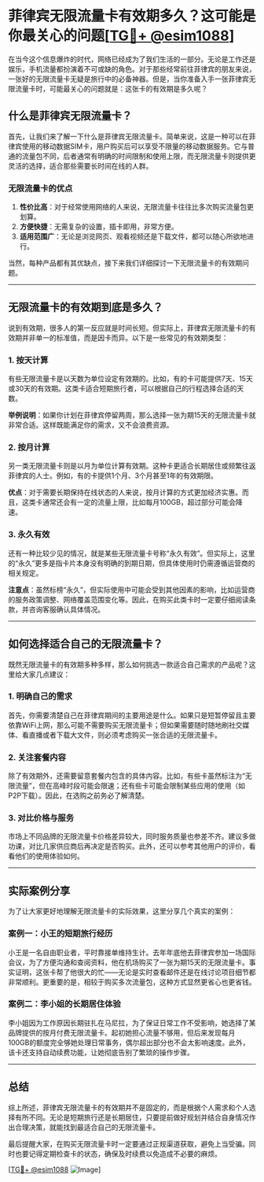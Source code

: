 # 菲律宾无限流量卡有效期多久？这可能是你最关心的问题[[TG💪+ @esim1088](https://t.me/s/esim1088)]

在当今这个信息爆炸的时代，网络已经成为了我们生活的一部分。无论是工作还是娱乐，手机流量都扮演着不可或缺的角色。对于那些经常前往菲律宾的朋友来说，一张好的无限流量卡无疑是旅行中的必备神器。但是，当你准备入手一张菲律宾无限流量卡时，可能最关心的问题就是：这张卡的有效期是多久呢？

## 什么是菲律宾无限流量卡？

首先，让我们来了解一下什么是菲律宾无限流量卡。简单来说，这是一种可以在菲律宾使用的移动数据SIM卡，用户购买后可以享受不限量的移动数据服务。它与普通的流量包不同，后者通常有明确的时间限制和使用上限，而无限流量卡则提供更灵活的选择，适合那些需要长时间在线的人群。

### 无限流量卡的优点

1. **性价比高**：对于经常使用网络的人来说，无限流量卡往往比多次购买流量包更划算。
2. **方便快捷**：无需复杂的设置，插卡即用，非常方便。
3. **适用范围广**：无论是浏览网页、观看视频还是下载文件，都可以随心所欲地进行。

当然，每种产品都有其优缺点，接下来我们详细探讨一下无限流量卡的有效期问题。

---

## 无限流量卡的有效期到底是多久？

说到有效期，很多人的第一反应就是时间长短。但实际上，菲律宾无限流量卡的有效期并非单一的标准值，而是因卡而异。以下是一些常见的有效期类型：

### 1. **按天计算**

有些无限流量卡是以天数为单位设定有效期的。比如，有的卡可能提供7天、15天或30天的有效期。这类卡适合短期旅行者，可以根据自己的行程选择合适的天数。

**举例说明**：如果你计划在菲律宾停留两周，那么选择一张为期15天的无限流量卡就非常合适。这样既能满足你的需求，又不会浪费资源。

### 2. **按月计算**

另一类无限流量卡则是以月为单位计算有效期。这种卡更适合长期居住或频繁往返菲律宾的人士。例如，有的卡提供1个月、3个月甚至1年的有效期限。

**优点**：对于需要长期保持在线状态的人来说，按月计算的方式更加经济实惠。而且，这类卡通常还会有一定的流量上限，比如每月100GB，超过部分可能会降速。

### 3. **永久有效**

还有一种比较少见的情况，就是某些无限流量卡号称“永久有效”。但实际上，这里的“永久”更多是指卡片本身没有明确的到期日期，但具体使用时仍需遵循运营商的相关规定。

**注意点**：虽然标榜“永久”，但实际使用中可能会受到其他因素的影响，比如运营商的服务政策调整、网络覆盖范围变化等。因此，在购买此类卡时一定要仔细阅读条款，并咨询客服确认具体情况。

---

## 如何选择适合自己的无限流量卡？

既然无限流量卡的有效期多种多样，那么如何挑选一款适合自己需求的产品呢？这里给大家几点建议：

### 1. **明确自己的需求**

首先，你需要清楚自己在菲律宾期间的主要用途是什么。如果只是短暂停留且主要依靠WiFi上网，那么可能不需要购买无限流量卡；但如果需要随时随地刷社交媒体、看直播或者下载大文件，则必须考虑购买一张合适的无限流量卡。

### 2. **关注套餐内容**

除了有效期外，还需要留意套餐内包含的具体内容。比如，有些卡虽然标注为“无限流量”，但在高峰时段可能会限速；还有些卡可能会限制某些应用的使用（如P2P下载）。因此，在选购之前务必了解清楚。

### 3. **对比价格与服务**

市场上不同品牌的无限流量卡价格差异较大，同时服务质量也参差不齐。建议多做功课，对比几家供应商后再决定是否购买。此外，还可以参考其他用户的评价，看看他们的使用体验如何。

---

## 实际案例分享

为了让大家更好地理解无限流量卡的实际效果，这里分享几个真实的案例：

### 案例一：小王的短期旅行经历

小王是一名自由职业者，平时靠接单维持生计。去年年底他去菲律宾参加一场国际会议，为了方便沟通和查阅资料，他在机场购买了一张为期15天的无限流量卡。事实证明，这张卡帮了他很大的忙——无论是实时查看邮件还是在线讨论项目细节都非常顺利。更重要的是，相较于购买多次流量包，这种方式显然更省心也更省钱。

### 案例二：李小姐的长期居住体验

李小姐因为工作原因长期驻扎在马尼拉，为了保证日常工作不受影响，她选择了某品牌提供的按月付费无限流量卡。起初她担心流量不够用，但后来发现每月100GB的额度完全够她处理日常事务，偶尔超出部分也不会太影响速度。此外，该卡还支持自动续费功能，让她彻底告别了繁琐的操作步骤。

---

## 总结

综上所述，菲律宾无限流量卡的有效期并不是固定的，而是根据个人需求和个人选择有所不同。无论是短期旅行还是长期居住，只要提前做好规划并结合自身情况作出合理决策，就能找到最适合自己的无限流量卡。

最后提醒大家，在购买无限流量卡时一定要通过正规渠道获取，避免上当受骗。同时也要记得定期检查卡的状态，确保及时续费以免造成不必要的麻烦。

[[TG💪+ @esim1088](https://t.me/s/esim1088) ![Image](https://i.postimg.cc/4NQfJmqS/Snipaste-2025-05-13-00-14-12.png)]